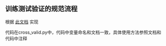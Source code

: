 ## 训练测试验证的规范流程
根据 [此文档](http://ws.nju.edu.cn/wiki/attach/%E8%AF%AD%E4%B9%89%E6%90%9C%E7%B4%A2%E5%9F%BA%E7%A1%80%E7%9F%A5%E8%AF%86/%E8%AE%AD%E7%BB%83-%E9%AA%8C%E8%AF%81-%E6%B5%8B%E8%AF%95%E7%9A%84%E8%A7%84%E8%8C%83%E6%B5%81%E7%A8%8B.pdf) 实现

代码在cross_valid.py中，代码中变量命名和文档一致，具体使用方法参照文档和代码中注释
